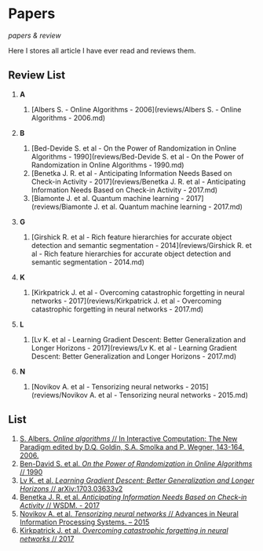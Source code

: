 # Papers

*papers & review*

Here I stores all article I have ever read and reviews them.

## Review List

1. **A**

    1. [Albers S. - Online Algorithms - 2006](reviews/Albers S. - Online Algorithms - 2006.md)

2. **B**

    1. [Bed-Devide S. et al - On the Power of Randomization in Online Algorithms - 1990](reviews/Bed-Devide S. et al - On the Power of Randomization in Online Algorithms - 1990.md)
    2. [Benetka J. R. et al - Anticipating Information Needs Based on Check-in Activity - 2017](reviews/Benetka J. R. et al - Anticipating Information Needs Based on Check-in Activity - 2017.md)
    3. [Biamonte J. et al. Quantum machine learning - 2017](reviews/Biamonte J. et al. Quantum machine learning - 2017.md)

3. **G**

    1. [Girshick R. et al - Rich feature hierarchies for accurate object detection and semantic segmentation - 2014](reviews/Girshick R. et al - Rich feature hierarchies for accurate object detection and semantic segmentation - 2014.md)

4. **K**

    1. [Kirkpatrick J. et al - Overcoming catastrophic forgetting in neural networks - 2017](reviews/Kirkpatrick J. et al - Overcoming catastrophic forgetting in neural networks - 2017.md)

5. **L**

    1. [Lv K. et al - Learning Gradient Descent: Better Generalization and Longer Horizons - 2017](reviews/Lv K. et al - Learning Gradient Descent: Better Generalization and Longer Horizons - 2017.md)

6. **N**

    1. [Novikov A. et al - Tensorizing neural networks - 2015](reviews/Novikov A. et al - Tensorizing neural networks - 2015.md)

## List

1. [S. Albers. *Online algorithms* // In Interactive Computation: The New Paradigm edited by D.Q. Goldin, S.A. Smolka and P. Wegner, 143-164, 2006.](http://www14.in.tum.de/personen/albers/papers/inter.pdf)
2. [Ben-David S. et al. *On the Power of Randomization in Online Algorithms* // 1990](https://pdfs.semanticscholar.org/0705/e28b8ec561884ae37fde887a4ded5d2df107.pdf)
3. [Lv K. et al. *Learning Gradient Descent: Better Generalization and Longer Horizons* // arXiv:1703.03633v2](https://arxiv.org/abs/1703.03633)
4. [Benetka J. R. et al. *Anticipating Information Needs Based on Check-in Activity* // WSDM. - 2017](http://zero-query.com/paper/benetka-wsdm2017-activity.pdf)
5. [Novikov A. et al. *Tensorizing neural networks* // Advances in Neural Information Processing Systems. – 2015](http://papers.nips.cc/paper/5787-tensorizing-neural-networks.pdf)
6. [Kirkpatrick J. et al. *Overcoming catastrophic forgetting in neural networks* // 2017](https://arxiv.org/abs/1612.00796)
